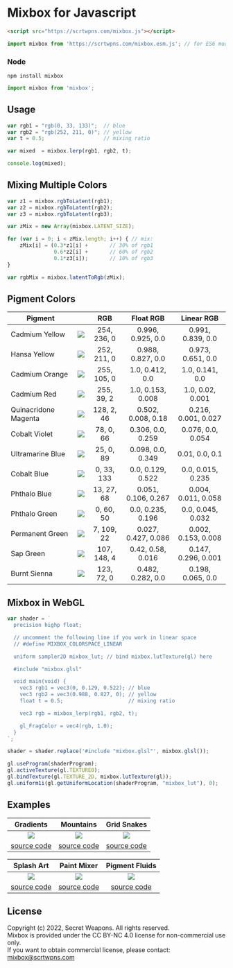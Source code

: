 # Mixbox for Javascript

```html
<script src="https://scrtwpns.com/mixbox.js"></script>
```
```javascript
import mixbox from 'https://scrtwpns.com/mixbox.esm.js'; // for ES6 module use this instead
```

### Node
```
npm install mixbox
```
```javascript
import mixbox from 'mixbox';
```

## Usage
```javascript
var rgb1 = "rgb(0, 33, 133)";  // blue
var rgb2 = "rgb(252, 211, 0)"; // yellow
var t = 0.5;                   // mixing ratio

var mixed  = mixbox.lerp(rgb1, rgb2, t);

console.log(mixed);
```

## Mixing Multiple Colors
```javascript
var z1 = mixbox.rgbToLatent(rgb1);
var z2 = mixbox.rgbToLatent(rgb2);
var z3 = mixbox.rgbToLatent(rgb3);

var zMix = new Array(mixbox.LATENT_SIZE);

for (var i = 0; i < zMix.length; i++) { // mix:
    zMix[i] = (0.3*z1[i] +       // 30% of rgb1
               0.6*z2[i] +       // 60% of rgb2
               0.1*z3[i]);       // 10% of rgb3
}

var rgbMix = mixbox.latentToRgb(zMix);
```

## Pigment Colors
| Pigment |  | RGB | Float RGB | Linear RGB |
| --- | --- |:----:|:----:|:----:|
| Cadmium Yellow | <img src="https://scrtwpns.com/mixbox/pigments/cadmium_yellow.png"/> | 254, 236, 0  | 0.996, 0.925, 0.0 | 0.991, 0.839, 0.0 |
| Hansa Yellow | <img src="https://scrtwpns.com/mixbox/pigments/hansa_yellow.png"/> | 252, 211, 0  | 0.988, 0.827, 0.0 | 0.973, 0.651, 0.0 |
| Cadmium Orange | <img src="https://scrtwpns.com/mixbox/pigments/cadmium_orange.png"/> | 255, 105, 0  | 1.0, 0.412, 0.0 | 1.0, 0.141, 0.0 |
| Cadmium Red | <img src="https://scrtwpns.com/mixbox/pigments/cadmium_red.png"/> | 255, 39, 2  | 1.0, 0.153, 0.008 | 1.0, 0.02, 0.001 |
| Quinacridone Magenta | <img src="https://scrtwpns.com/mixbox/pigments/quinacridone_magenta.png"/> | 128, 2, 46  | 0.502, 0.008, 0.18 | 0.216, 0.001, 0.027 |
| Cobalt Violet | <img src="https://scrtwpns.com/mixbox/pigments/cobalt_violet.png"/> | 78, 0, 66  | 0.306, 0.0, 0.259 | 0.076, 0.0, 0.054 |
| Ultramarine Blue | <img src="https://scrtwpns.com/mixbox/pigments/ultramarine_blue.png"/> | 25, 0, 89  | 0.098, 0.0, 0.349 | 0.01, 0.0, 0.1 |
| Cobalt Blue | <img src="https://scrtwpns.com/mixbox/pigments/cobalt_blue.png"/> | 0, 33, 133  | 0.0, 0.129, 0.522 | 0.0, 0.015, 0.235 |
| Phthalo Blue | <img src="https://scrtwpns.com/mixbox/pigments/phthalo_blue.png"/> | 13, 27, 68  | 0.051, 0.106, 0.267 | 0.004, 0.011, 0.058 |
| Phthalo Green | <img src="https://scrtwpns.com/mixbox/pigments/phthalo_green.png"/> | 0, 60, 50  | 0.0, 0.235, 0.196 | 0.0, 0.045, 0.032 |
| Permanent Green | <img src="https://scrtwpns.com/mixbox/pigments/permanent_green.png"/> | 7, 109, 22  | 0.027, 0.427, 0.086 | 0.002, 0.153, 0.008 |
| Sap Green | <img src="https://scrtwpns.com/mixbox/pigments/sap_green.png"/> | 107, 148, 4  | 0.42, 0.58, 0.016 | 0.147, 0.296, 0.001 |
| Burnt Sienna | <img src="https://scrtwpns.com/mixbox/pigments/burnt_sienna.png"/> | 123, 72, 0  | 0.482, 0.282, 0.0 | 0.198, 0.065, 0.0 |

## Mixbox in WebGL
```javascript
var shader = `
  precision highp float;

  // uncomment the following line if you work in linear space
  // #define MIXBOX_COLORSPACE_LINEAR

  uniform sampler2D mixbox_lut; // bind mixbox.lutTexture(gl) here

  #include "mixbox.glsl"

  void main(void) {
    vec3 rgb1 = vec3(0, 0.129, 0.522); // blue
    vec3 rgb2 = vec3(0.988, 0.827, 0); // yellow
    float t = 0.5;                     // mixing ratio

    vec3 rgb = mixbox_lerp(rgb1, rgb2, t);

    gl_FragColor = vec4(rgb, 1.0);
  }
`;

shader = shader.replace('#include "mixbox.glsl"', mixbox.glsl());
```

```javascript
gl.useProgram(shaderProgram);
gl.activeTexture(gl.TEXTURE0);
gl.bindTexture(gl.TEXTURE_2D, mixbox.lutTexture(gl));
gl.uniform1i(gl.getUniformLocation(shaderProgram, "mixbox_lut"), 0);
```

## Examples

| Gradients | Mountains | Grid Snakes |
|:---:|:---:|:---:|
| <a href="https://scrtwpns.com/mixbox/examples/gradients.html"><img src="https://scrtwpns.com/mixbox/examples/gradients.png"/></a> | <a href="https://scrtwpns.com/mixbox/examples/mountains.html"><img src="https://scrtwpns.com/mixbox/examples/mountains.png"/></a> | <a href="https://scrtwpns.com/mixbox/examples/grid.html"><img src="https://scrtwpns.com/mixbox/examples/grid.png"/></a> |
|  [source code](examples/gradients.js) |  [source code](examples/mountains.js) |  [source code](examples/grid.js) |

| Splash Art | Paint Mixer | Pigment Fluids |
|:---:|:---:|:---:|
| <a href="https://scrtwpns.com/mixbox/examples/splash.html"><img src="https://scrtwpns.com/mixbox/examples/splash.png"/></a> | <a href="https://scrtwpns.com/mixbox/examples/mixer.html"><img src="https://scrtwpns.com/mixbox/examples/mixer.png"/></a> | <a href="https://scrtwpns.com/mixbox/fluids"><img src="https://scrtwpns.com/mixbox/examples/fluids.png"/></a> |
|  [source code](examples/splash.html) |  [source code](examples/mixer.js) |  [source code](https://scrtwpns.com/mixbox/fluids/script.js) |


## License
Copyright (c) 2022, Secret Weapons. All rights reserved.<br>
Mixbox is provided under the CC BY-NC 4.0 license for non-commercial use only.<br>
If you want to obtain commercial license, please contact: mixbox@scrtwpns.com
